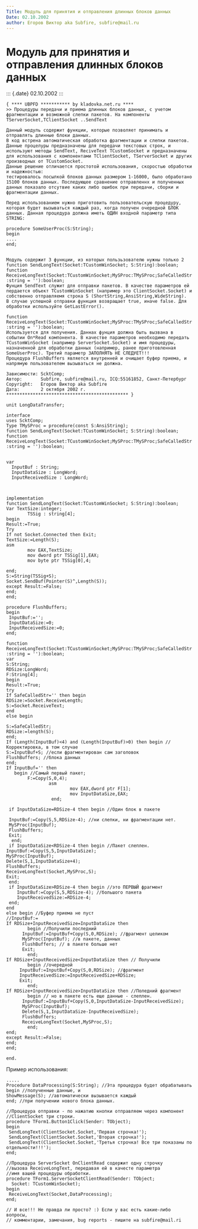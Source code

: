 ```yaml
---
Title: Модуль для принятия и отправления длинных блоков данных
Date: 02.10.2002
author: Егоров Виктор aka Subfire, subfire@mail.ru
---
```



Модуль для принятия и отправления длинных блоков данных
=======================================================

::: {.date}
02.10.2002
:::

    { **** UBPFD *********** by kladovka.net.ru ****
    >> Процедуры передачи и приема длинных блоков данных, с учетом фрагментации и возможной слепки пакетов. На компоненты TServerSocket,TClientSocket ..SendText
     
    Данный модуль содержит функции, которые позволяет принимать и отправлять длинные блоки данных.
    В код встрена автоматическая обработка фрагментации и слепки пакетов.
    Данные процелуры предназначены для передачи текстовых строк, и используют методы SendText, ReciveText TCustomSocket и предназначены для использования с компонентами TClientSocket, TServerSocket и других производных от TCustomSocket.
    Данные решение отличается простотой использования, скоростью обработки и надежностью:
    тестировалось посылкой блоков данных размером 1-16000, было обработано 15100 блоков данных. Последующее сравнение отправленнх и полученных данных показало отсутвие каких либо ошибок при передачи, сборки и фрагментации данных.
     
    Перед использованием нужно приготовить пользовательскую процедуру, которая будет вызываться каждый раз, когда получен очередной БЛОК данных. Данная процедура должна иметь ОДИН входной параметр типа STRING:
     
    procedure SomeUserProc(S:String);
    begin
    ....
    end;
     
     
    Модуль содержит 3 функции, из которых пользьзователю нужны только 2
    function SendLongText(Socket:TCustomWinSocket; S:String):boolean;
    function ReceiveLongText(Socket:TCustomWinSocket;MySProc:TMySProc;SafeCalledStr :string = ''):boolean;
    Фунция SendText служит для отправки пакетов. В качестве параметров ей пердается объект TCustomWinSocket (например это ClientSocket.Socket) и собственно отправляемя строка S (ShortString,AnsiString,WideString).
    В случае успешной отправки функция возвращает true, иначе false. Для обработки используйте GetLastError().
     
    function ReceiveLongText(Socket:TCustomWinSocket;MySProc:TMySProc;SafeCalledStr :string = ''):boolean;
    Используется для получения. Даннах фунция должна быть вызвана в событии On*Read компонента. В качестве параметров необходимо передать TCustomWinSocket (например ServerSocket.Socket) и имя процедуры, назначенной для обработки данных (например, ранее приготовленная SomeUserProc). Третий параметр ЗАПОЛНЯТЬ НЕ СЛЕДУЕТ!!!
    Процедура FlushBuffers является внутренней и очищает буфер приема, и напрямую пользователем вызываться не должна.
     
    Зависимости: ScktComp;
    Автор:       Subfire, subfire@mail.ru, ICQ:55161852, Санкт-Петербург
    Copyright:   Егоров Виктор aka Subfire
    Дата:        2 октября 2002 г.
    ********************************************** }
     
    unit LongDataTransfer;
     
    interface
    uses ScktComp;
    Type TMySProc = procedure(const S:AnsiString);
    function SendLongText(Socket:TCustomWinSocket; S:String):boolean;
    function ReceiveLongText(Socket:TCustomWinSocket;MySProc:TMySProc;SafeCalledStr :string = ''):boolean;
     
     
    var
      InputBuf : String;
      InputDataSize : LongWord;
      InputReceivedSize : LongWord;
     
     
     
    implementation
    function SendLongText(Socket:TCustomWinSocket; S:String):boolean;
    Var TextSize:integer;
            TSSig : string[4];
    begin
    Result:=True;
    Try
    If not Socket.Connected then Exit;
    TextSize:=Length(S);
    asm
            mov EAX,TextSize;
            mov dword ptr TSSig[1],EAX;
            mov byte ptr TSSig[0],4;
     
    end;
    S:=String(TSSig+S);
    Socket.SendBuf(Pointer(S)^,Length(S));
    except Result:=False;
    end;
    end;
     
    procedure FlushBuffers;
    begin
     InputBuf:='';
     InputDataSize:=0;
     InputReceivedSize:=0;
    end;
     
    function ReceiveLongText(Socket:TCustomWinSocket;MySProc:TMySProc;SafeCalledStr :string = ''):boolean;
    var
    S:String;
    RDSize:LongWord;
    F:String[4];
    begin
    Result:=True;
    try
    If SafeCalledStr='' then begin
    RDSize:=Socket.ReceiveLength;
    S:=Socket.ReceiveText;
    end
    else begin
     
    S:=SafeCalledStr;
    RDSize:=length(S);
    end;
    If (Length(InputBuf)<4) and (Length(InputBuf)>0) then begin //Корректировка, в том случае
    S:=InputBuf+S; //если фрагментирован сам заголовок 
    FlushBuffers; //блока данных
    end;
    If InputBuf='' then
       begin //Самый первый пакет;
            F:=Copy(S,0,4);
                    asm
                            mov EAX,dword ptr F[1];
                            mov InputDataSize,EAX;
                     end;
     
     if InputDataSize=RDSize-4 then begin //Один блок в пакете
     
     InputBuf:=Copy(S,5,RDSize-4); //ни слепки, ни фрагментации нет.
     MySProc(InputBuf);
     FlushBuffers;
     Exit;
      end;
     if InputDataSize<RDSize-4 then begin //Пакет слеплен.
    InputBuf:=Copy(S,5,InputDataSize);
    MySProc(InputBuf);
    Delete(S,1,InputDataSize+4);
    FlushBuffers;
    ReceiveLongText(Socket,MySProc,S);
    Exit;
     end;
     if InputDataSize>RDSize-4 then begin //это ПЕРВЫЙ фрагмент
        InputBuf:=Copy(S,5,RDSize-4); //большого пакета
        InputReceivedSize:=RDSize-4;
     end;
    end
    else begin //Буфер приема не пуст
    //InputBuf:=
    If RDSize+InputReceivedSize=InputDataSize then
            begin //Получили последний
          InputBuf:=InputBuf+Copy(S,0,RDSize); //фрагмент целиком
          MySProc(InputBuf); //в пакете, данных
          FlushBuffers; // в пакете больше нет
          Exit;
            end;
    If RDSize+InputReceivedSize<InputDataSize then // Получили
            begin //очередной
         InputBuf:=InputBuf+Copy(S,0,RDSize); //фрагмент
         InputReceivedSize:=InputReceivedSize+RDSize;
         Exit;
            end;
    If RDSize+InputReceivedSize>InputDataSize then //Поледний фрагмент
            begin // но в пакете есть еще данные - слеплен. 
          InputBuf:=InputBuf+Copy(S,0,InputDataSize-InputReceivedSize);
          MySProc(InputBuf);
          Delete(S,1,InputDataSize-InputReceivedSize);
          FlushBuffers;
          ReceiveLongText(Socket,MySProc,S);
            end;
    end;
    except Result:=False;
    end;
    end;
     
    end. 

Пример использования:

    .....
    Procedure DataProcessing(S:String); //Эта процедура будет обрабатывать 
    begin //полученные данные, и
    ShowMessage(S); //автоматически вызывается каждый 
    end; //при получении нового блока данных.
     
    //Процедура отправки - по нажатию кнопки отправляем через компонент
    //ClientSocket три строки.
    procedure TForm1.Button1Click(Sender: TObject);
    begin
     SendLongText(ClientSocket.Socket,'Первая строчка!');
     SendLongText(ClientSocket.Socket,'Вторая строчка!');
     SendLongText(ClientSocket.Socket,'Третья строчка! Все три показаны по отдельности!!!');
    end;
     
    //Процедура ServerSocket OnClientRead содержит одну строчку
    //вызова ReceiveLongText, передавая ей в качесте параметра
    //имя вашей процедуры обработки.
    procedure TForm1.ServerSocketClientRead(Sender: TObject;
      Socket: TCustomWinSocket);
    begin
     ReceiveLongText(Socket,DataProcessing);
    end;
     
    // И все!!! Не правда ли просто? :) Если у вас есть какие-либо вопросы, 
    // комментарии, замечания, bug reports - пишите на subfire@mail.ri 
